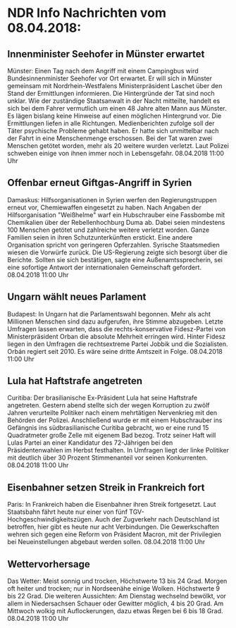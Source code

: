 # NDR Info Nachrichten vom 08.04.2018:


## Innenminister Seehofer in Münster erwartet
Münster:	Einen Tag nach dem Angriff mit einem Campingbus wird Bundesinnenminister Seehofer vor Ort erwartet. Er will sich in Münster gemeinsam mit Nordrhein-Westfalens Ministerpräsident Laschet über den Stand der Ermittlungen informieren. Die Hintergründe der Tat sind noch unklar. Wie der zuständige Staatsanwalt in der Nacht mitteilte, handelt es sich bei dem Fahrer vermutlich um einen 48 Jahre alten Mann aus Münster. Es lägen bislang keine Hinweise auf einen möglichen Hintergrund vor. Die Ermittlungen liefen in alle Richtungen. Medienberichten zufolge soll der Täter psychische Probleme gehabt haben. Er hatte sich unmittelbar nach der Fahrt in eine Menschenmenge erschossen. Bei der Tat waren zwei Menschen getötet worden, mehr als 20 weitere wurden verletzt. Laut Polizei schweben einige von ihnen immer noch in Lebensgefahr. 08.04.2018 11:00 Uhr 

## Offenbar erneut Giftgas-Angriff in Syrien
Damaskus:	Hilfsorganisationen in Syrien werfen den Regierungstruppen erneut vor, Chemiewaffen eingesetzt zu haben. Nach Angaben der Hilfsorganisation "Weißhelme" warf ein Hubschrauber eine Fassbombe mit Chemikalien über der Rebellenhochburg Duma ab. Dabei seien mindestens 100 Menschen getötet und zahlreiche weitere verletzt worden. Ganze Familien seien in ihren Schutzunterkünften erstickt. Eine andere Organisation spricht von geringeren Opferzahlen. Syrische Staatsmedien wiesen die Vorwürfe zurück. Die US-Regierung zeigte sich besorgt über die Berichte. Sollten sie sich bestätigen, sagte eine Außenamtssprecherin, sei eine sofortige Antwort der internationalen Gemeinschaft gefordert. 08.04.2018 11:00 Uhr 

## Ungarn wählt neues Parlament
Budapest: In Ungarn hat die Parlamentswahl begonnen. Mehr als acht Millionen Menschen sind dazu aufgerufen, ihre Stimme abzugeben. Letzte Umfragen lassen erwarten, dass die rechts-konservative Fidesz-Partei von Ministerpräsident Orban die absolute Mehrheit erringen wird. Hinter Fidesz liegen in den Umfragen die rechtsextreme Partei Jobbik und die Sozialisten. Orbán regiert seit 2010. Es wäre seine dritte Amtszeit in Folge. 08.04.2018 11:00 Uhr 

## Lula hat Haftstrafe angetreten
Curitiba: Der brasilianische Ex-Präsident Lula hat seine Haftstrafe angetreten. Gestern abend stellte sich der wegen Korruption zu zwölf Jahren verurteilte Politiker nach einem mehrtätigen Nervenkrieg mit den Behörden der Polizei. Anschließend wurde er mit einem Hubschrauber ins Gefängnis ins südbrasilianische Curitiba gebracht, wo er eine rund 15 Quadratmeter große Zelle mit eigenem Bad bezog. Trotz seiner Haft will Lulas Partei an einer Kandidatur des 72-Jährigen bei den Präsidentenwahlen im Herbst festhalten. In Umfragen liegt der linke Politiker mit deutlich über 30 Prozent Stimmenanteil vor seinen Konkurrenten. 08.04.2018 11:00 Uhr 

## Eisenbahner setzen Streik in Frankreich fort
Paris:	In Frankreich haben die Eisenbahner ihren Streik fortgesetzt. Laut Staatsbahn fährt heute nur einer von fünf TGV-Hochgeschwindigkeitszügen. Auch der Zugverkehr nach Deutschland ist betroffen, hier gibt es heute nur acht Verbindungen. Die Gewerkschaften wehren sich gegen eine Reform von Präsident Macron, mit der Privilegien bei Neueinstellungen abgebaut werden sollen. 08.04.2018 11:00 Uhr 

## Wettervorhersage
Das Wetter: Meist sonnig und trocken, Höchstwerte 13 bis 24 Grad. Morgen oft heiter und trocken; nur in Nordseenähe einige Wolken. Höchstwerte 9 bis 22 Grad. Die weiteren Aussichten: Am Dienstag wechselnd bewölkt, vor allem in Niedersachsen Schauer oder Gewitter möglich, 4 bis 20 Grad. Am Mittwoch wolkig mit Auflockerungen, dazu etwas Regen bei 6 bis 18 Grad. 08.04.2018 11:00 Uhr 
